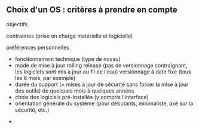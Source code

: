 ## Choix d'un OS : critères à prendre en compte

objectifs

contraintes (prise en charge matérielle et logicielle)

préférences personnelles

* fonctionnement technique (type de noyau)
* mode de mise à jour
  rolling release (pas de versionnage contraignant, les logiciels sont mis à jour au fil de l'eau)
  versionnage à date fixe (tous les 6 mois, par exemple)
* durée du support (= mises à jour de sécurité sans forcer la mise à jour des outils)
  de quelques mois à quelques années
* choix des logiciels pré-installés (y compris l'interface)
* orientation générale du système (pour débutants, minimaliste, axé sur la sécurité, etc.)
- 
